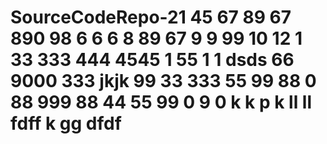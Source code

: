 # SourceCodeRepo-21 45 67 89 67 890 98 6 6 6 8 89 67 9 9 99 10 12 1  33 333 444 4545 1 55 1 1 dsds 66 9000 333 jkjk  99 33 333 55 99 88 0 88 999 88 44 55 99 0 9 0 k k p k ll ll fdff k gg dfdf
